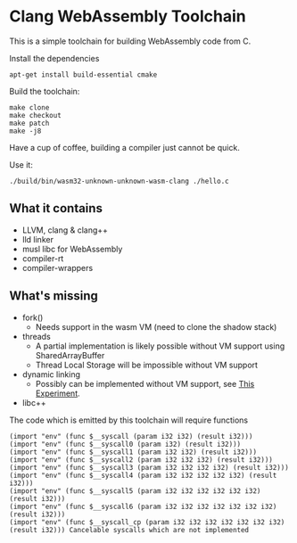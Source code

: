 # Clang WebAssembly Toolchain

This is a simple toolchain for building WebAssembly code from C.

Install the dependencies

    apt-get install build-essential cmake

Build the toolchain:

    make clone
    make checkout
    make patch
    make -j8

Have a cup of coffee, building a compiler just cannot be quick.

Use it:

    ./build/bin/wasm32-unknown-unknown-wasm-clang ./hello.c

## What it contains

* LLVM, clang & clang++
* lld linker
* musl libc for WebAssembly
* compiler-rt
* compiler-wrappers

## What's missing

* fork()
  * Needs support in the wasm VM (need to clone the shadow stack)
* threads
  * A partial implementation is likely possible without VM support using SharedArrayBuffer
  * Thread Local Storage will be impossible without VM support
* dynamic linking
  * Possibly can be implemented without VM support, see [This Experiment](https://github.com/jfbastien/musl).
* libc++

The code which is emitted by this toolchain will require functions 

    (import "env" (func $__syscall (param i32 i32) (result i32)))
    (import "env" (func $__syscall0 (param i32) (result i32)))
    (import "env" (func $__syscall1 (param i32 i32) (result i32)))
    (import "env" (func $__syscall2 (param i32 i32 i32) (result i32)))
    (import "env" (func $__syscall3 (param i32 i32 i32 i32) (result i32)))
    (import "env" (func $__syscall4 (param i32 i32 i32 i32 i32) (result i32)))
    (import "env" (func $__syscall5 (param i32 i32 i32 i32 i32 i32) (result i32)))
    (import "env" (func $__syscall6 (param i32 i32 i32 i32 i32 i32 i32) (result i32)))
    (import "env" (func $__syscall_cp (param i32 i32 i32 i32 i32 i32 i32) (result i32))) Cancelable syscalls which are not implemented

